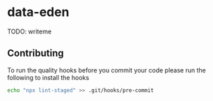 # data-eden

TODO: writeme

## Contributing

To run the quality hooks before you commit your code please run the following to install the hooks

```bash
echo "npx lint-staged" >> .git/hooks/pre-commit
```
